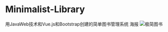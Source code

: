 # Minimalist-Library
用JavaWeb技术和Vue.js和Bootstrap创建的简单图书管理系统
海报
![极简图书](https://user-images.githubusercontent.com/72432476/145855322-b5aad2b0-eb89-41c2-97e8-6b198028df8e.png)
